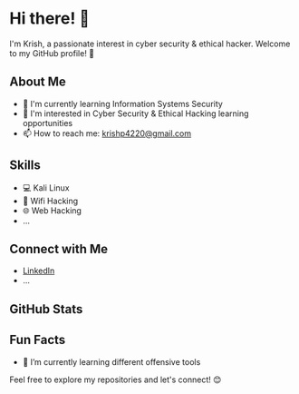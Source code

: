 # Hi there! 👋

I'm Krish, a passionate interest in cyber security & ethical hacker. Welcome to my GitHub profile! 🚀

## About Me

- 🌱 I'm currently learning Information Systems Security
- 🤔 I'm interested in Cyber Security & Ethical Hacking learning opportunities
- 📫 How to reach me: krishp4220@gmail.com

## Skills

- 💻 Kali Linux
- 📶 Wifi Hacking 
- 🌐 Web Hacking
- ...

## Connect with Me

- [LinkedIn](https://www.linkedin.com/in/yourusername/)
- ...

## GitHub Stats


## Fun Facts

- 🌱 I’m currently learning different offensive tools

Feel free to explore my repositories and let's connect! 😊

<!---
krishp4204/krishp4204 is a ✨ special ✨ repository because its `README.md` (this file) appears on your GitHub profile.
You can click the Preview link to take a look at your changes.
--->
